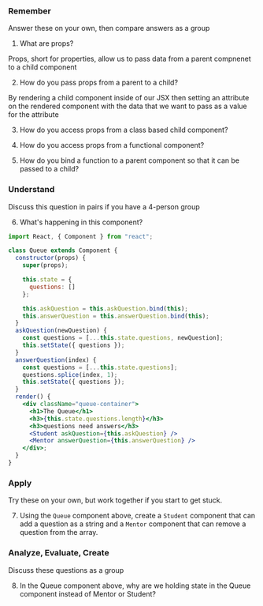 ### Remember

Answer these on your own, then compare answers as a group

1.  What are props?

Props, short for properties, allow us to pass data from a parent compnenet to a child component

2.  How do you pass props from a parent to a child?

By rendering a child component inside of our JSX then setting an attribute on the rendered component with the data that we want to pass as a value for the attribute

3.  How do you access props from a class based child component?

4.  How do you access props from a functional component?

5.  How do you bind a function to a parent component so that it can be passed to a child?

### Understand

Discuss this question in pairs if you have a 4-person group

6.  What's happening in this component?

```jsx
import React, { Component } from "react";

class Queue extends Component {
  constructor(props) {
    super(props);

    this.state = {
      questions: []
    };

    this.askQuestion = this.askQuestion.bind(this);
    this.answerQuestion = this.answerQuestion.bind(this);
  }
  askQuestion(newQuestion) {
    const questions = [...this.state.questions, newQuestion];
    this.setState({ questions });
  }
  answerQuestion(index) {
    const questions = [...this.state.questions];
    questions.splice(index, 1);
    this.setState({ questions });
  }
  render() {
    <div className="queue-container">
      <h1>The Queue</h1>
      <h3>{this.state.questions.length}</h3>
      <h3>questions need answers</h3>
      <Student askQuestion={this.askQuestion} />
      <Mentor answerQuestion={this.answerQuestion} />
    </div>;
  }
}
```

### Apply

Try these on your own, but work together if you start to get stuck.

7.  Using the `Queue` component above, create a `Student` component that can add a question as a string and a `Mentor` component that can remove a question from the array.

### Analyze, Evaluate, Create

Discuss these questions as a group

8.  In the Queue component above, why are we holding state in the Queue component instead of Mentor or Student?
